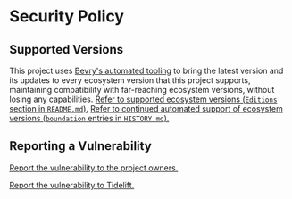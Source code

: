 # Security Policy

## Supported Versions

This project uses [Bevry's automated tooling](https://github.com/bevry/boundation) to bring the latest version and its updates to every ecosystem version that this project supports, maintaining compatibility with far-reaching ecosystem versions, without losing any capabilities. [Refer to supported ecosystem versions (`Editions` section in `README.md`).](https://github.com/bevry/valid-filename/blob/master/README.md#Editions) [Refer to continued automated support of ecosystem versions (`boundation` entries in `HISTORY.md`).](https://github.com/bevry/valid-filename/blob/master/HISTORY.md)

## Reporting a Vulnerability

[Report the vulnerability to the project owners.](https://github.com/bevry/valid-filename/security/advisories)

[Report the vulnerability to Tidelift.](https://tidelift.com/security)
